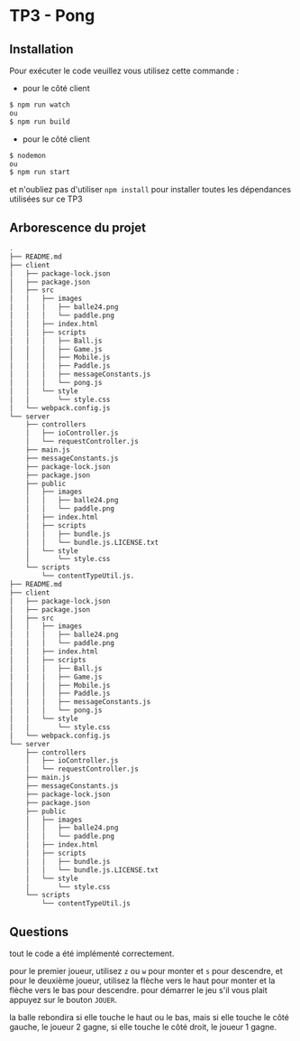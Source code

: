 # TP3 - Pong

## Installation

Pour exécuter le code veuillez vous utilisez cette commande :

- pour le côté client

```bash
$ npm run watch
ou
$ npm run build
```

- pour le côté client

```bash
$ nodemon
ou
$ npm run start
```

et n'oubliez pas d'utiliser `npm install` pour installer toutes les dépendances utilisées sur ce TP3

## Arborescence du projet

```bash
.
├── README.md
├── client
│   ├── package-lock.json
│   ├── package.json
│   ├── src
│   │   ├── images
│   │   │   ├── balle24.png
│   │   │   └── paddle.png
│   │   ├── index.html
│   │   ├── scripts
│   │   │   ├── Ball.js
│   │   │   ├── Game.js
│   │   │   ├── Mobile.js
│   │   │   ├── Paddle.js
│   │   │   ├── messageConstants.js
│   │   │   └── pong.js
│   │   └── style
│   │       └── style.css
│   └── webpack.config.js
└── server
    ├── controllers
    │   ├── ioController.js
    │   └── requestController.js
    ├── main.js
    ├── messageConstants.js
    ├── package-lock.json
    ├── package.json
    ├── public
    │   ├── images
    │   │   ├── balle24.png
    │   │   └── paddle.png
    │   ├── index.html
    │   ├── scripts
    │   │   ├── bundle.js
    │   │   └── bundle.js.LICENSE.txt
    │   └── style
    │       └── style.css
    └── scripts
        └── contentTypeUtil.js.
├── README.md
├── client
│   ├── package-lock.json
│   ├── package.json
│   ├── src
│   │   ├── images
│   │   │   ├── balle24.png
│   │   │   └── paddle.png
│   │   ├── index.html
│   │   ├── scripts
│   │   │   ├── Ball.js
│   │   │   ├── Game.js
│   │   │   ├── Mobile.js
│   │   │   ├── Paddle.js
│   │   │   ├── messageConstants.js
│   │   │   └── pong.js
│   │   └── style
│   │       └── style.css
│   └── webpack.config.js
└── server
    ├── controllers
    │   ├── ioController.js
    │   └── requestController.js
    ├── main.js
    ├── messageConstants.js
    ├── package-lock.json
    ├── package.json
    ├── public
    │   ├── images
    │   │   ├── balle24.png
    │   │   └── paddle.png
    │   ├── index.html
    │   ├── scripts
    │   │   ├── bundle.js
    │   │   └── bundle.js.LICENSE.txt
    │   └── style
    │       └── style.css
    └── scripts
        └── contentTypeUtil.js
```

## Questions

tout le code a été implémenté correctement.

pour le premier joueur, utilisez `z` ou `w` pour monter et `s` pour descendre, et pour le deuxième joueur, utilisez la flèche vers le haut pour monter et la flèche vers le bas pour descendre. pour démarrer le jeu s'il vous plait appuyez sur le bouton `JOUER`.

la balle rebondira si elle touche le haut ou le bas, mais si elle touche le côté gauche, le joueur 2 gagne, si elle touche le côté droit, le joueur 1 gagne.
